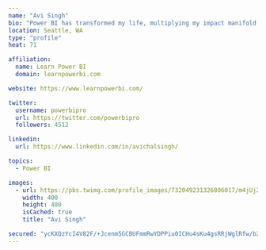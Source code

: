 ```yaml
---
name: "Avi Singh"
bio: "Power BI has transformed my life, multiplying my impact manifold. Now I am on a mission to spread the word and share the knowledge"
location: Seattle, WA
type: "profile"
heat: 71

affiliation:
  name: Learn Power BI
  domain: learnpowerbi.com

website: https://www.learnpowerbi.com/

twitter:
  username: powerbipro
  url: https://twitter.com/powerbipro
  followers: 4512

linkedin:
  url: https://www.linkedin.com/in/avichalsingh/

topics:
  - Power BI

images:
  - url: https://pbs.twimg.com/profile_images/732049231326806017/m4jUj2Lu_400x400.jpg
    width: 400
    height: 400
    isCached: true
    title: "Avi Singh"

secured: "ycKXQzYcI4V82F/+Jcenm5GCBUFmmRwYDPPiu0ICHu4sKu4gsRRjWglRfw/bZAuCSL8WOr9ruqNGepMf39SNfgTeeEMVFRGBlVai6uUqwYgu0sH02q07fJMbBGRZAX8DwV7ZkO77jmV66Ka7ZoQFHxYL6jqets/xbetzG6Pai1JT/g0oTc8QvYr0TvMEj6OBOxnWldrqiTqRbp33wVVC2ShoNdUvLhmm/n8yhz3BU0I80uovRyy/6SFWDjakeqj6xZozNEUtYIOdisycPcDOxS1AMuZLfWT04ksfCs6Zm8ebwZHGRDRZGz1vcYcKqYf1c26MB7P9uRRFpdap8kSWG380R2Dr6F1EsvJVQlEra9ZnWvzj5900l/6NqZsLqToD+Pf01L1Tha/Yh8clDPFmGCFD/1r89dR5wwFfnB8K+EQ=;IHaNlqIxqiRy9+EbaZnZyA=="
---
```


